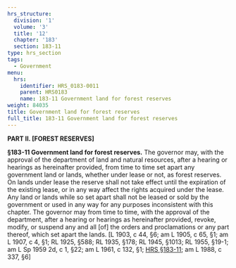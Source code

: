 ```yaml
---
hrs_structure:
  division: '1'
  volume: '3'
  title: '12'
  chapter: '183'
  section: 183-11
type: hrs_section
tags:
  - Government
menu:
  hrs:
    identifier: HRS_0183-0011
    parent: HRS0183
    name: 183-11 Government land for forest reserves
weight: 84035
title: Government land for forest reserves
full_title: 183-11 Government land for forest reserves
---
```

**PART II. [FOREST RESERVES]**

**§183-11 Government land for forest reserves.** The governor may, with the approval of the department of land and natural resources, after a hearing or hearings as hereinafter provided, from time to time set apart any government land or lands, whether under lease or not, as forest reserves. On lands under lease the reserve shall not take effect until the expiration of the existing lease, or in any way affect the rights acquired under the lease. Any land or lands while so set apart shall not be leased or sold by the government or used in any way for any purposes inconsistent with this chapter. The governor may from time to time, with the approval of the department, after a hearing or hearings as hereinafter provided, revoke, modify, or suspend any and all [of] the orders and proclamations or any part thereof, which set apart the lands. [L 1903, c 44, §6; am L 1905, c 65, §1; am L 1907, c 4, §1; RL 1925, §588; RL 1935, §178; RL 1945, §1013; RL 1955, §19-1; am L Sp 1959 2d, c 1, §22; am L 1961, c 132, §1; [HRS §183-11](/title-12/chapter-183/section-183-11/); am L 1988, c 337, §6]
